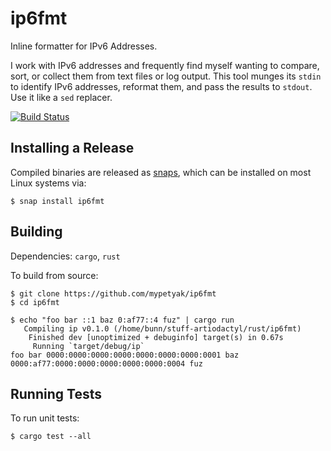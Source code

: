 # ip6fmt
Inline formatter for IPv6 Addresses.

I work with IPv6 addresses and frequently find myself wanting to compare, sort, or collect them from text files or log output.  This tool munges its `stdin` to identify IPv6 addresses, reformat them, and pass the results to `stdout`.  Use it like a `sed` replacer.

[![Build Status](https://travis-ci.org/mypetyak/ip6fmt.svg?branch=master)](https://travis-ci.org/mypetyak/ip6fmt)

## Installing a Release
Compiled binaries are released as [snaps](https://snapcraft.io/docs/getting-started), which can be installed on most Linux systems via:

```
$ snap install ip6fmt
```

## Building
Dependencies: `cargo`, `rust`

To build from source:

```
$ git clone https://github.com/mypetyak/ip6fmt
$ cd ip6fmt

$ echo "foo bar ::1 baz 0:af77::4 fuz" | cargo run
   Compiling ip v0.1.0 (/home/bunn/stuff-artiodactyl/rust/ip6fmt)
    Finished dev [unoptimized + debuginfo] target(s) in 0.67s
     Running `target/debug/ip`
foo bar 0000:0000:0000:0000:0000:0000:0000:0001 baz 0000:af77:0000:0000:0000:0000:0000:0004 fuz
```

## Running Tests
To run unit tests:

```
$ cargo test --all
```

